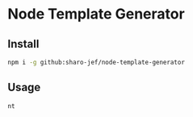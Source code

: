 # Node Template Generator

## Install
```bash
npm i -g github:sharo-jef/node-template-generator
```

## Usage
```bash
nt
```
